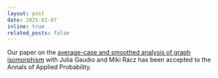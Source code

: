 ```yaml
---
layout: post
date: 2025-01-07
inline: true
related_posts: false
---
```

Our paper on the [average-case and smoothed analysis of graph isomorphism](https://arxiv.org/abs/2211.16454) with Julia Gaudio and Miki Rácz has been accepted to the Annals of Applied Probability.
